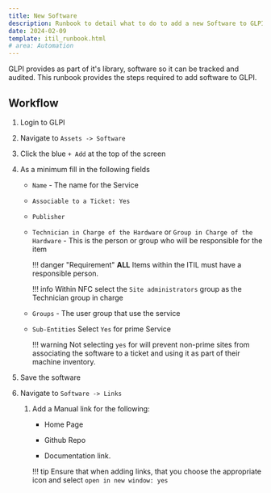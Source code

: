 ```yaml
---
title: New Software
description: Runbook to detail what to do to add a new Software to GLPI
date: 2024-02-09
template: itil_runbook.html
# area: Automation
---
```


GLPI provides as part of it's library, software so it can be tracked and audited. This runbook provides the steps required to add software to GLPI.


## Workflow

1. Login to GLPI

1. Navigate to `Assets -> Software`

1. Click the blue `+ Add` at the top of the screen

1. As a minimum fill in the following fields

    - `Name` - The name for the Service

    - `Associable to a Ticket: Yes`

    - `Publisher`

    - `Technician in Charge of the Hardware` or `Group in Charge of the Hardware` - This is the person or group who will be responsible for the item

        !!! danger "Requirement"
            **ALL** Items within the ITIL must have a responsible person.

        !!! info
            Within NFC select the `Site administrators` group as the Technician group in charge

    - `Groups` - The user group that use the service

    - `Sub-Entities` Select `Yes` for prime Service

        !!! warning
            Not selecting `yes` for will prevent non-prime sites from associating the software to a ticket and using it as part of their machine inventory.

1. Save the software

1. Navigate to `Software -> Links`

    1. Add a Manual link for the following:

        - Home Page

        - Github Repo

        - Documentation link.

        !!! tip
            Ensure that when adding links, that you choose the appropriate icon and select `open in new window: yes`
